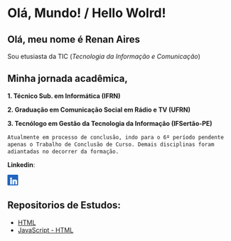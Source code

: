 
# Olá, Mundo! / Hello Wolrd!

## Olá, meu nome é Renan Aires
Sou etusiasta da TIC (_Tecnologia da Informação e Comunicação_)

## Minha jornada acadêmica,
**1. Técnico Sub. em Informática (IFRN)**

**2. Graduação em Comunicação Social em Rádio e TV (UFRN)**

**3. Tecnólogo em Gestão da Tecnologia da Informação (IFSertão-PE)**

    Atualmente em processo de conclusão, indo para o 6º período pendente apenas o Trabalho de Conclusão de Curso. Demais disciplinas foram adiantadas no decorrer da formação.

**Linkedin**:

[<img src='./assets/in.png' width='24px' />](https://www.linkedin.com/in/renan-aires-tic/ "Conecte-se") 


## Repositorios de Estudos:

*  [HTML](https://github.com/renanairestic/Ola-Mundo/blob/826807113dbd0bb34e4bea2d6da156b93b00c0fd/site-exemplos/html/index.html 'Acesse o repositório')
* [JavaScript - HTML](https://github.com/renanairestic/Ola-Mundo/blob/826807113dbd0bb34e4bea2d6da156b93b00c0fd/site-exemplos/js/index.html 'Acesse o repositório')


